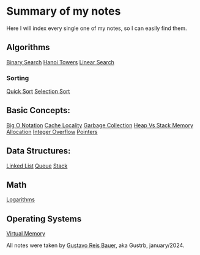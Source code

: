 # Summary of my notes

Here I will index every single one of my notes, so I can easily find them.

## Algorithms

[Binary Search](http://localhost:3000/algorithms/binary-search)
[Hanoi Towers](http://localhost:3000/algorithms/hanoi-towers)
[Linear Search](http://localhost:3000/algorithms/linear-search)

### Sorting

[Quick Sort](http://localhost:3000/algorithms/sorting/quick-sort)
[Selection Sort](http://localhost:3000/algorithms/sorting/selection-sort)

## Basic Concepts:

[Big O Notation](http://localhost:3000/concepts/big-o)
[Cache Locality](http://localhost:3000/concepts/cache-locality)
[Garbage Collection](http://localhost:3000/concepts/garbage-collection)
[Heap Vs Stack Memory Allocation](http://localhost:3000/concepts/heap-vs-stack-memory)
[Integer Overflow](http://localhost:3000/concepts/integer-overflow)
[Pointers](http://localhost:3000/concepts/pointers)

## Data Structures:

[Linked List](http://localhost:3000/data-structures/linked-list)
[Queue](http://localhost:3000/data-structures/queue)
[Stack](http://localhost:3000/data-structures/stack)

## Math

[Logarithms](http://localhost:3000/math/logarithms)

## Operating Systems

[Virtual Memory](http://localhost:3000/os/virtual-memory)

All notes were taken by [Gustavo Reis Bauer](https://github.com/Gustrb), aka Gustrb, january/2024.